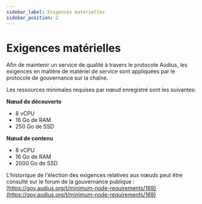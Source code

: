 ```yaml
---
sidebar_label: Exigences matérielles
sidebar_position: 2
---
```


# Exigences matérielles

Afin de maintenir un service de qualité à travers le protocole Audius, les exigences en matière de matériel de service sont appliquées par le protocole de gouvernance sur la chaîne.

Les ressources minimales requises par nœud enregistré sont les suivantes:

**Nœud de découverte**

* 8 vCPU
* 16 Go de RAM
* 250 Go de SSD

**Nœud de contenu**

* 8 vCPU
* 16 Go de RAM
* 2000 Go de SSD



L'historique de l'élection des exigences relatives aux nœuds peut être consulté sur le forum de la gouvernance publique : [https://gov.audius.org/t/minimum-node-requirements/169](https://gov.audius.org/t/minimum-node-requirements/169)
